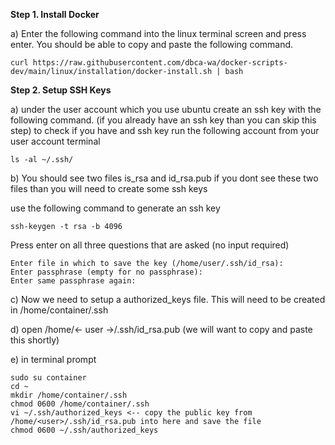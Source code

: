 **Step 1. Install Docker**

a) Enter the following command into the linux terminal screen and press enter. You should be able to copy and paste the following command.
```
curl https://raw.githubusercontent.com/dbca-wa/docker-scripts-dev/main/linux/installation/docker-install.sh | bash
```

**Step 2. Setup SSH Keys**

a) under the user account which you use ubuntu create an ssh key with the following command.  (if you already have an ssh key than you can skip this step) 
to check if you have and ssh key run the following account from your user account terminal

```
ls -al ~/.ssh/
```
b) You should see two files is_rsa and id_rsa.pub  if you dont see these two files than you will need to create some ssh keys

use the following command to generate an ssh key

```
ssh-keygen -t rsa -b 4096
```

Press enter on all three questions that are asked (no input required)

```
Enter file in which to save the key (/home/user/.ssh/id_rsa):    
Enter passphrase (empty for no passphrase):    
Enter same passphrase again:    
```
c) Now we need to setup a authorized_keys file.  This will need to be created in /home/container/.ssh

d) open /home/<- user ->/.ssh/id_rsa.pub (we will want to copy and paste this shortly)
  
e) in terminal prompt

```
sudo su container
cd ~
mkdir /home/container/.ssh 
chmod 0600 /home/container/.ssh
vi ~/.ssh/authorized_keys <-- copy the public key from /home/<user>/.ssh/id_rsa.pub into here and save the file
chmod 0600 ~/.ssh/authorized_keys
```
 
  
  
